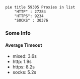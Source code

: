 
```mermaid
pie title 59305 Proxies in list
    "HTTP" : 27284
    "HTTPS": 9234
    "SOCKS" : 30376
```

### Some Info
#### Average Timeout

- mixed: 3.6s
- http: 1.9s
- https: 8.2s
- socks: 5.2s